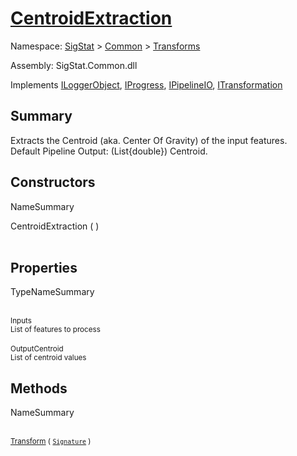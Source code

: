 # [CentroidExtraction](./CentroidExtraction.md)

Namespace: [SigStat]() > [Common](./../README.md) > [Transforms](./README.md)

Assembly: SigStat.Common.dll

Implements [ILoggerObject](./../ILoggerObject.md), [IProgress](./../Helpers/IProgress.md), [IPipelineIO](./../Pipeline/IPipelineIO.md), [ITransformation](./../ITransformation.md)

## Summary
Extracts the Centroid (aka. Center Of Gravity) of the input features.  <br> Default Pipeline Output: (List{double}) Centroid.

## Constructors

NameSummary

CentroidExtraction (  )<br><sub></sub><br>


## Properties

TypeNameSummary

<br><sub>Inputs</sub><br><sub>List of features to process</sub><br>
<br><sub>OutputCentroid</sub><br><sub>List of centroid values</sub><br>


## Methods

NameSummary

<br><sub>[Transform](./Methods/CentroidExtraction-100663554.md) ( [`Signature`](./../Signature.md) )</sub><br><sub></sub><br>


